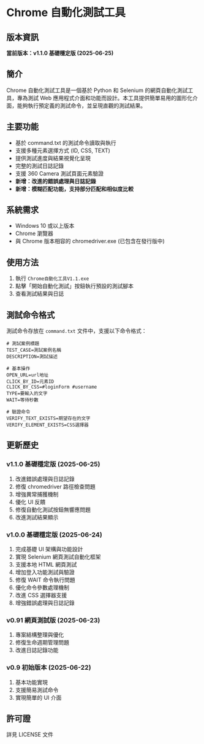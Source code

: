 # Chrome 自動化測試工具

## 版本資訊
**當前版本：v1.1.0 基礎穩定版 (2025-06-25)**

## 簡介
Chrome 自動化測試工具是一個基於 Python 和 Selenium 的網頁自動化測試工具，專為測試 Web 應用程式介面和功能而設計。本工具提供簡單易用的圖形化介面，能夠執行預定義的測試命令，並呈現直觀的測試結果。

## 主要功能
- 基於 command.txt 的測試命令讀取與執行
- 支援多種元素選擇方式 (ID, CSS, TEXT)
- 提供測試進度與結果視覺化呈現
- 完整的測試日誌記錄
- 支援 360 Camera 測試頁面元素驗證
- **新增：改進的錯誤處理與日誌記錄**
- **新增：模糊匹配功能，支持部分匹配和相似度比較**

## 系統需求
- Windows 10 或以上版本
- Chrome 瀏覽器
- 與 Chrome 版本相容的 chromedriver.exe (已包含在發行版中)

## 使用方法
1. 執行 `Chrome自動化工具V1.1.exe`
2. 點擊「開始自動化測試」按鈕執行預設的測試腳本
3. 查看測試結果與日誌

## 測試命令格式
測試命令存放在 `command.txt` 文件中，支援以下命令格式：
```
# 測試案例標題
TEST_CASE=測試案例名稱
DESCRIPTION=測試描述

# 基本操作
OPEN_URL=url地址
CLICK_BY_ID=元素ID
CLICK_BY_CSS=#loginForm #username
TYPE=要輸入的文字
WAIT=等待秒數

# 驗證命令
VERIFY_TEXT_EXISTS=期望存在的文字
VERIFY_ELEMENT_EXISTS=CSS選擇器
```

## 更新歷史
### v1.1.0 基礎穩定版 (2025-06-25)
1. 改進錯誤處理與日誌記錄
2. 修復 chromedriver 路徑檢查問題
3. 增強異常捕獲機制
4. 優化 UI 反饋
5. 修復自動化測試按鈕無響應問題
6. 改進測試結果顯示

### v1.0.0 基礎穩定版 (2025-06-24)
1. 完成基礎 UI 架構與功能設計
2. 實現 Selenium 網頁測試自動化框架
3. 支援本地 HTML 網頁測試
4. 增加登入功能測試與驗證
5. 修復 WAIT 命令執行問題
6. 優化命令參數處理機制
7. 改進 CSS 選擇器支援
8. 增強錯誤處理與日誌記錄

### v0.91 網頁測試版 (2025-06-23)
1. 專案結構整理與優化
2. 修復生命週期管理問題
3. 改進日誌記錄功能

### v0.9 初始版本 (2025-06-22)
1. 基本功能實現
2. 支援簡易測試命令
3. 實現簡單的 UI 介面

## 許可證
詳見 LICENSE 文件 